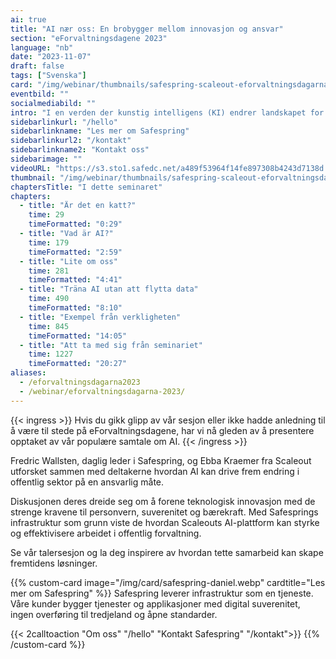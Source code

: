 ```yaml
---
ai: true
title: "AI nær oss: En brobygger mellom innovasjon og ansvar"
section: "eForvaltningsdagene 2023"
language: "nb"
date: "2023-11-07"
draft: false
tags: ["Svenska"]
card: "/img/webinar/thumbnails/safespring-scaleout-eforvaltningsdagarna-2023.jpg"
eventbild: ""
socialmediabild: ""
intro: "I en verden der kunstig intelligens (KI) endrer landskapet for nesten alle bransjer, er det viktige spørsmål som må besvares: Hvordan sikrer vi at KIens kraft brukes på en måte som er effektiv og bærekraftig, uten å risikere at data havner i feil hender?"
sidebarlinkurl: "/hello"
sidebarlinkname: "Les mer om Safespring"
sidebarlinkurl2: "/kontakt"
sidebarlinkname2: "Kontakt oss"
sidebarimage: ""
videoURL: "https://s3.sto1.safedc.net/a489f53964f14fe897308b4243d7138d:processedvideos/safespring-scaleout-eforvaltningsdagarna–talarslot-2023/master.m3u8"
thumbnail: "/img/webinar/thumbnails/safespring-scaleout-eforvaltningsdagarna-2023.jpg"
chaptersTitle: "I dette seminaret"
chapters:
  - title: "Är det en katt?"
    time: 29
    timeFormatted: "0:29"
  - title: "Vad är AI?"
    time: 179
    timeFormatted: "2:59"
  - title: "Lite om oss"
    time: 281
    timeFormatted: "4:41"
  - title: "Träna AI utan att flytta data"
    time: 490
    timeFormatted: "8:10"
  - title: "Exempel från verkligheten"
    time: 845
    timeFormatted: "14:05"
  - title: "Att ta med sig från seminariet"
    time: 1227
    timeFormatted: "20:27"
aliases:
  - /eforvaltningsdagarna2023
  - /webinar/eforvaltningsdagarna-2023/
---
```

{{< ingress >}}
Hvis du gikk glipp av vår sesjon eller ikke hadde anledning til å være til stede på eForvaltningsdagene, har vi nå gleden av å presentere opptaket av vår populære samtale om AI.
{{< /ingress >}}

Fredric Wallsten, daglig leder i Safespring, og Ebba Kraemer fra Scaleout utforsket sammen med deltakerne hvordan AI kan drive frem endring i offentlig sektor på en ansvarlig måte.

Diskusjonen deres dreide seg om å forene teknologisk innovasjon med de strenge kravene til personvern, suverenitet og bærekraft. Med Safesprings infrastruktur som grunn viste de hvordan Scaleouts AI-plattform kan styrke og effektivisere arbeidet i offentlig forvaltning.

Se vår talersesjon og la deg inspirere av hvordan tette samarbeid kan skape fremtidens løsninger.

{{% custom-card image="/img/card/safespring-daniel.webp" cardtitle="Les mer om Safespring" %}}
Safespring leverer infrastruktur som en tjeneste. Våre kunder bygger tjenester og applikasjoner med digital suverenitet, ingen overføring til tredjeland og åpne standarder.

{{< 2calltoaction "Om oss" "/hello" "Kontakt Safespring" "/kontakt">}}
{{% /custom-card %}}